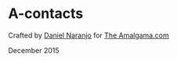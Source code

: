 # A-contacts

Crafted by [Daniel Naranjo](http://www.danielnaranjo.info/?utm_source=acontacts&utm_campaing=assigments&utm_medium=referral) for [The Amalgama.com](http://theamalgama.com/?utm_source=acontacts&utm_campaing=assigments&utm_medium=referral)

December 2015